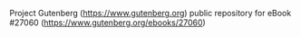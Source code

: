 Project Gutenberg (https://www.gutenberg.org) public repository for eBook #27060 (https://www.gutenberg.org/ebooks/27060)
